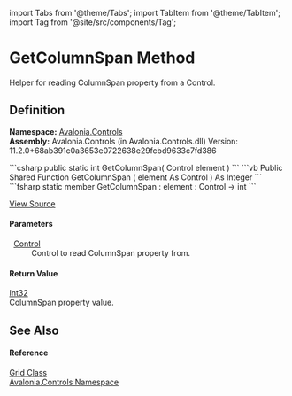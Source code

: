 import Tabs from '@theme/Tabs'; 
import TabItem from '@theme/TabItem'; 
import Tag from '@site/src/components/Tag'; 

# GetColumnSpan Method


Helper for reading ColumnSpan property from a Control.



## Definition
**Namespace:** <a href="N_Avalonia_Controls">Avalonia.Controls</a>  
**Assembly:** Avalonia.Controls (in Avalonia.Controls.dll) Version: 11.2.0+68ab391c0a3653e0722638e29fcbd9633c7fd386

<Tabs groupId="api-code-preview">
<TabItem value="csharp" label="C#">
```csharp
public static int GetColumnSpan(
	Control element
)
```
</TabItem>
<TabItem value="vb" label="VB">
```vb
Public Shared Function GetColumnSpan ( 
	element As Control
) As Integer
```
</TabItem>
<TabItem value="fsharp" label="F#">
```fsharp
static member GetColumnSpan : 
        element : Control -> int 
```
</TabItem>
</Tabs>



<a href="https://github.com/AvaloniaUI/Avalonia/tree/master/srcAvalonia.Controls/Grid.cs#L106" title="View the source code">View Source</a>



#### Parameters
<dl><dt>  <a href="T_Avalonia_Controls_Control">Control</a></dt><dd>Control to read ColumnSpan property from.</dd></dl>

#### Return Value
<a href="https://learn.microsoft.com/dotnet/api/system.int32" target="_blank" rel="noopener noreferrer">Int32</a>  
ColumnSpan property value.

## See Also


#### Reference
<a href="T_Avalonia_Controls_Grid">Grid Class</a>  
<a href="N_Avalonia_Controls">Avalonia.Controls Namespace</a>  
